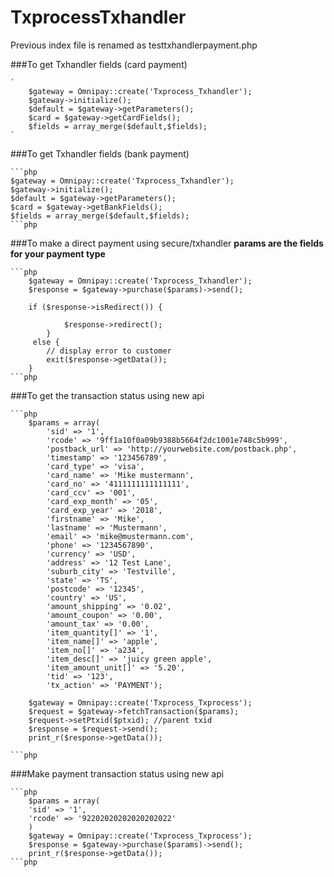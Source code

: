 # TxprocessTxhandler
Previous index file is renamed as testtxhandlerpayment.php


###To get Txhandler fields (card payment)

    `
        $gateway = Omnipay::create('Txprocess_Txhandler');
        $gateway->initialize();
        $default = $gateway->getParameters();
        $card = $gateway->getCardFields();
        $fields = array_merge($default,$fields);
    `


###To get Txhandler fields (bank payment)

    ```php
    $gateway = Omnipay::create('Txprocess_Txhandler');
    $gateway->initialize();
    $default = $gateway->getParameters();
    $card = $gateway->getBankFields();
    $fields = array_merge($default,$fields);
    ```php


###To make a direct payment using secure/txhandler
    __params are the fields for your payment type__


    ```php
        $gateway = Omnipay::create('Txprocess_Txhandler');
        $response = $gateway->purchase($params)->send();

        if ($response->isRedirect()) {

                $response->redirect();
            }
         else {
            // display error to customer
            exit($response->getData());
        }
    ```php


###To get the transaction status using new api

    ```php
        $params = array(
            'sid' => '1',
            'rcode' => '9ff1a10f0a09b9388b5664f2dc1001e748c5b999',                        
            'postback_url' => 'http://yourwebsite.com/postback.php',
            'timestamp' => '123456789',
            'card_type' => 'visa',
            'card_name' => 'Mike mustermann',
            'card_no' => '4111111111111111',
            'card_ccv' => '001',
            'card_exp_month' => '05',
            'card_exp_year' => '2018',
            'firstname' => 'Mike',
            'lastname' => 'Mustermann',
            'email' => 'mike@mustermann.com',
            'phone' => '1234567890',
            'currency' => 'USD',
            'address' => '12 Test Lane',
            'suburb_city' => 'Testville',
            'state' => 'TS',
            'postcode' => '12345',
            'country' => 'US',
            'amount_shipping' => '0.02',
            'amount_coupon' => '0.00',
            'amount_tax' => '0.00',
            'item_quantity[]' => '1',
            'item_name[]' => 'apple',
            'item_no[]' => 'a234',
            'item_desc[]' => 'juicy green apple',
            'item_amount_unit[]' => '5.20',
            'tid' => '123',
            'tx_action' => 'PAYMENT');

        $gateway = Omnipay::create('Txprocess_Txprocess');
        $request = $gateway->fetchTransaction($params);
        $request->setPtxid($ptxid); //parent txid
        $response = $request->send();
        print_r($response->getData());

    ```php

###Make payment transaction status using new api

    ```php
        $params = array(
        'sid' => '1',
        'rcode' => '92202020202020202022'
        )
        $gateway = Omnipay::create('Txprocess_Txprocess');
        $response = $gateway->purchase($params)->send();
        print_r($response->getData());
    ```php
